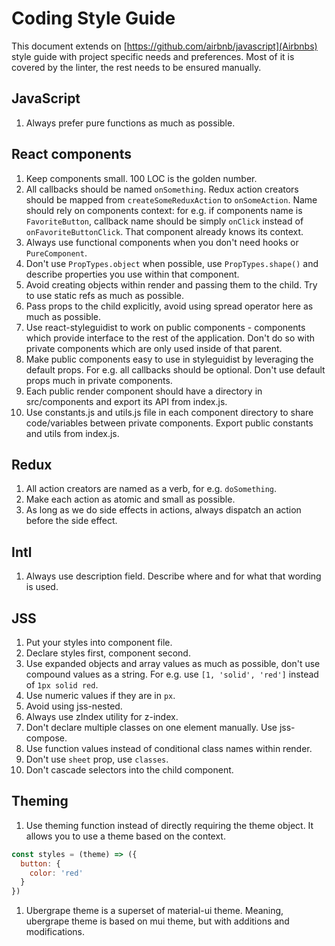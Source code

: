 # Coding Style Guide

This document extends on [https://github.com/airbnb/javascript](Airbnbs) style guide with project specific needs and preferences. Most of it is covered by the linter, the rest needs to be ensured manually.

## JavaScript

1. Always prefer pure functions as much as possible.

## React components

1. Keep components small. 100 LOC is the golden number.
1. All callbacks should be named `onSomething`. Redux action creators should be mapped from `createSomeReduxAction` to `onSomeAction`. Name should rely on components context: for e.g. if components name is `FavoriteButton`, callback name should be simply `onClick` instead of `onFavoriteButtonClick`. That component already knows its context.
1. Always use functional components when you don't need hooks or `PureComponent`.
1. Don't use `PropTypes.object` when possible, use `PropTypes.shape()` and describe properties you use within that component.
1. Avoid creating objects within render and passing them to the child. Try to use static refs as much as possible.
1. Pass props to the child explicitly, avoid using spread operator here as much as possible.
1. Use react-styleguidist to work on public components - components which provide interface to the rest of the application. Don't do so with private components which are only used inside of that parent.
1. Make public components easy to use in styleguidist by leveraging the default props. For e.g. all callbacks should be optional. Don't use default props much in private components.
1. Each public render component should have a directory in src/components and export its API from index.js.
1. Use constants.js and utils.js file in each component directory to share code/variables between private components. Export public constants and utils from index.js.

## Redux

1. All action creators are named as a verb, for e.g. `doSomething`.
1. Make each action as atomic and small as possible.
1. As long as we do side effects in actions, always dispatch an action before the side effect.

## Intl

1. Always use description field. Describe where and for what that wording is used.

## JSS

1. Put your styles into component file.
1. Declare styles first, component second.
1. Use expanded objects and array values as much as possible, don't use compound values as a string.
For e.g. use `[1, 'solid', 'red']` instead of `1px solid red`.
1. Use numeric values if they are in `px`.
1. Avoid using jss-nested.
1. Always use zIndex utility for z-index.
1. Don't declare multiple classes on one element manually. Use jss-compose.
1. Use function values instead of conditional class names within render.
1. Don't use `sheet` prop, use  `classes`.
1. Don't cascade selectors into the child component.

## Theming

1. Use theming function instead of directly requiring the theme object. It allows you to use a theme based on the context.

```js
const styles = (theme) => ({
  button: {
    color: 'red'
  }
})
```

1. Ubergrape theme is a superset of material-ui theme. Meaning, ubergrape theme is based on mui theme, but with additions and modifications.
